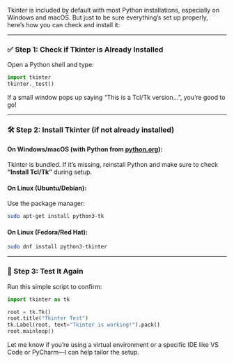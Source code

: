 Tkinter is included by default with most Python installations, especially on Windows and macOS. But just to be sure everything’s set up properly, here’s how you can check and install it:

---

### ✅ Step 1: Check if Tkinter is Already Installed
Open a Python shell and type:
```python
import tkinter
tkinter._test()
```
If a small window pops up saying “This is a Tcl/Tk version…”, you’re good to go!

---

### 🛠️ Step 2: Install Tkinter (if not already installed)

#### On **Windows/macOS** (with Python from [python.org](https://www.python.org)):
Tkinter is bundled. If it’s missing, reinstall Python and make sure to check **“Install Tcl/Tk”** during setup.

#### On **Linux (Ubuntu/Debian)**:
Use the package manager:
```bash
sudo apt-get install python3-tk
```

#### On **Linux (Fedora/Red Hat)**:
```bash
sudo dnf install python3-tkinter
```

---

### 🧪 Step 3: Test It Again
Run this simple script to confirm:
```python
import tkinter as tk

root = tk.Tk()
root.title("Tkinter Test")
tk.Label(root, text="Tkinter is working!").pack()
root.mainloop()
```

Let me know if you’re using a virtual environment or a specific IDE like VS Code or PyCharm—I can help tailor the setup.
